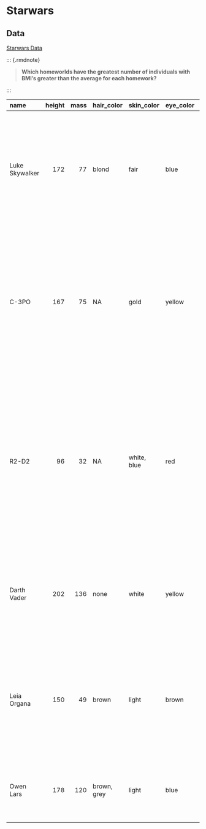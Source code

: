 # Starwars 

## Data

[Starwars Data](https://github.com/tidyverse/dplyr/tree/main/data-raw)

::: {.rmdnote}

> **Which homeworlds have the greatest number of individuals with BMI’s greater than the average for each homework?**

:::


|name           | height| mass|hair_color  |skin_color  |eye_color | birth_year|sex    |gender    |homeworld |species |films                                                                                                                                                                   |vehicles                                     |starships                          |
|:--------------|------:|----:|:-----------|:-----------|:---------|----------:|:------|:---------|:---------|:-------|:-----------------------------------------------------------------------------------------------------------------------------------------------------------------------|:--------------------------------------------|:----------------------------------|
|Luke Skywalker |    172|   77|blond       |fair        |blue      |       19.0|male   |masculine |Tatooine  |Human   |The Empire Strikes Back, Revenge of the Sith    , Return of the Jedi     , A New Hope             , The Force Awakens                                                   |Snowspeeder          , Imperial Speeder Bike |X-wing          , Imperial shuttle |
|C-3PO          |    167|   75|NA          |gold        |yellow    |      112.0|none   |masculine |Tatooine  |Droid   |The Empire Strikes Back, Attack of the Clones   , The Phantom Menace     , Revenge of the Sith    , Return of the Jedi     , A New Hope                                 |                                             |                                   |
|R2-D2          |     96|   32|NA          |white, blue |red       |       33.0|none   |masculine |Naboo     |Droid   |The Empire Strikes Back, Attack of the Clones   , The Phantom Menace     , Revenge of the Sith    , Return of the Jedi     , A New Hope             , The Force Awakens |                                             |                                   |
|Darth Vader    |    202|  136|none        |white       |yellow    |       41.9|male   |masculine |Tatooine  |Human   |The Empire Strikes Back, Revenge of the Sith    , Return of the Jedi     , A New Hope                                                                                   |                                             |TIE Advanced x1                    |
|Leia Organa    |    150|   49|brown       |light       |brown     |       19.0|female |feminine  |Alderaan  |Human   |The Empire Strikes Back, Revenge of the Sith    , Return of the Jedi     , A New Hope             , The Force Awakens                                                   |Imperial Speeder Bike                        |                                   |
|Owen Lars      |    178|  120|brown, grey |light       |blue      |       52.0|male   |masculine |Tatooine  |Human   |Attack of the Clones, Revenge of the Sith , A New Hope                                                                                                                  |                                             |                                   |






